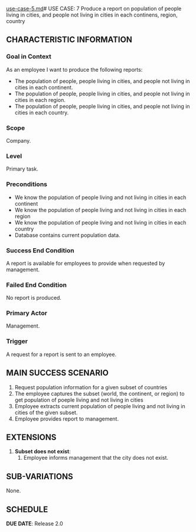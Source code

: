 [use-case-5.md](use-case-5.md)# USE CASE: 7 Produce a report on population of people living in cities, and people not living in cities in each continens, region, country

## CHARACTERISTIC INFORMATION

### Goal in Context

As an employee I want to produce the following reports:
* The population of people, people living in cities, and people not living in cities in each continent.
*  The population of people, people living in cities, and people not living in cities in each region.
*  The population of people, people living in cities, and people not living in cities in each country.

### Scope

Company.

### Level

Primary task.

### Preconditions

* We know the population of people living and not living in cities in each continent
* We know the population of people living and not living in cities in each region
* We know the population of people living and not living in cities in each country
* Database contains current population data.

### Success End Condition

A report is available for employees to provide when requested by management.

### Failed End Condition

No report is produced.

### Primary Actor

Management.

### Trigger

A request for a report is sent to an employee.

## MAIN SUCCESS SCENARIO

1. Request population information for a given subset of countries
2. The employee captures the subset (world, the continent, or region) to get population of poeple living and not living in cities
3. Employee extracts current population of people living and not living in cities of the given subset.
4. Employee provides report to management.

## EXTENSIONS

1. **Subset does not exist**:
    1. Employee informs management that the city does not exist.

## SUB-VARIATIONS

None.

## SCHEDULE

**DUE DATE**: Release 2.0